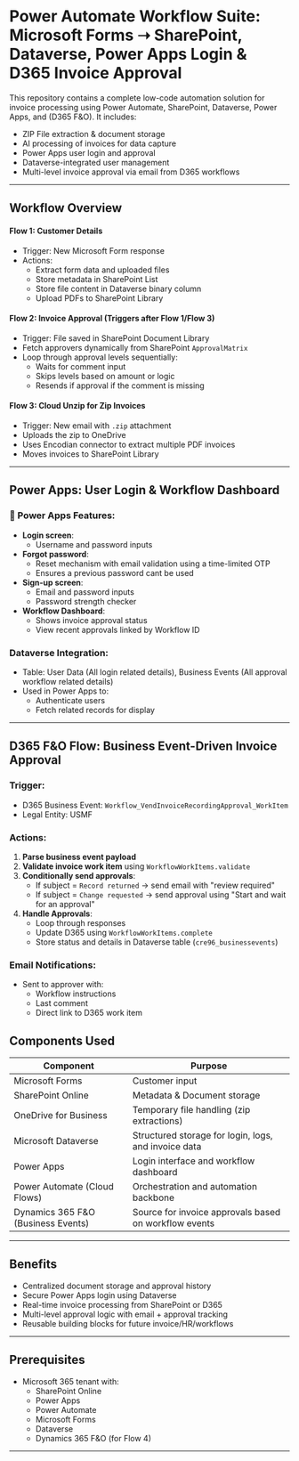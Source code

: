 # Power Automate Workflow Suite: Microsoft Forms ➝ SharePoint, Dataverse, Power Apps Login & D365 Invoice Approval

This repository contains a complete low-code automation solution for invoice processing using Power Automate, SharePoint, Dataverse, Power Apps, and (D365 F&O). It includes:

- ZIP File extraction & document storage
- AI processing of invoices for data capture
- Power Apps user login and approval
- Dataverse-integrated user management
- Multi-level invoice approval via email from D365 workflows

---

## Workflow Overview
#### **Flow 1: Customer Details**
- Trigger: New Microsoft Form response
- Actions:
  - Extract form data and uploaded files
  - Store metadata in SharePoint List
  - Store file content in Dataverse binary column
  - Upload PDFs to SharePoint Library

#### **Flow 2: Invoice Approval (Triggers after Flow 1/Flow 3)**
- Trigger: File saved in SharePoint Document Library
- Fetch approvers dynamically from SharePoint `ApprovalMatrix`
- Loop through approval levels sequentially:
  - Waits for comment input
  - Skips levels based on amount or logic
  - Resends if approval if the comment is missing

#### **Flow 3: Cloud Unzip for Zip Invoices**
- Trigger: New email with `.zip` attachment
- Uploads the zip to OneDrive
- Uses Encodian connector to extract multiple PDF invoices
- Moves invoices to SharePoint Library

---

## Power Apps: User Login & Workflow Dashboard

### 🔹 Power Apps Features:
- **Login screen**:
  - Username and password inputs
- **Forgot password**:
  - Reset mechanism with email validation using a time-limited OTP
  - Ensures a previous password cant be used
- **Sign-up screen**:
  - Email and password inputs
  - Password strength checker
- **Workflow Dashboard**:
  - Shows invoice approval status
  - View recent approvals linked by Workflow ID

###  Dataverse Integration:
- Table: User Data (All login related details), Business Events (All approval workflow related details)
- Used in Power Apps to:
  - Authenticate users
  - Fetch related records for display

---

##  D365 F&O Flow: Business Event-Driven Invoice Approval

###  Trigger:
- D365 Business Event: `Workflow_VendInvoiceRecordingApproval_WorkItem`
- Legal Entity: USMF

###  Actions:
1. **Parse business event payload**
2. **Validate invoice work item** using `WorkflowWorkItems.validate`
3. **Conditionally send approvals**:
   - If subject = `Record returned` → send email with "review required"
   - If subject = `Change requested` → send approval using "Start and wait for an approval"
4. **Handle Approvals**:
   - Loop through responses
   - Update D365 using `WorkflowWorkItems.complete`
   - Store status and details in Dataverse table (`cre96_businessevents`)

###  Email Notifications:
- Sent to approver with:
  - Workflow instructions
  - Last comment
  - Direct link to D365 work item

##  Components Used

| Component                        | Purpose                                                   |
|----------------------------------|-----------------------------------------------------------|
| Microsoft Forms                 | Customer input                                            |
| SharePoint Online               | Metadata & Document storage                               |
| OneDrive for Business           | Temporary file handling (zip extractions)                 |
| Microsoft Dataverse             | Structured storage for login, logs, and invoice data      |
| Power Apps                      | Login interface and workflow dashboard                    |
| Power Automate (Cloud Flows)    | Orchestration and automation backbone                     |
| Dynamics 365 F&O (Business Events) | Source for invoice approvals based on workflow events |

---

##  Benefits

- Centralized document storage and approval history
- Secure Power Apps login using Dataverse
- Real-time invoice processing from SharePoint or D365
- Multi-level approval logic with email + approval tracking
- Reusable building blocks for future invoice/HR/workflows

---

##  Prerequisites

- Microsoft 365 tenant with:
  - SharePoint Online
  - Power Apps
  - Power Automate
  - Microsoft Forms
  - Dataverse
  - Dynamics 365 F&O (for Flow 4)

---


